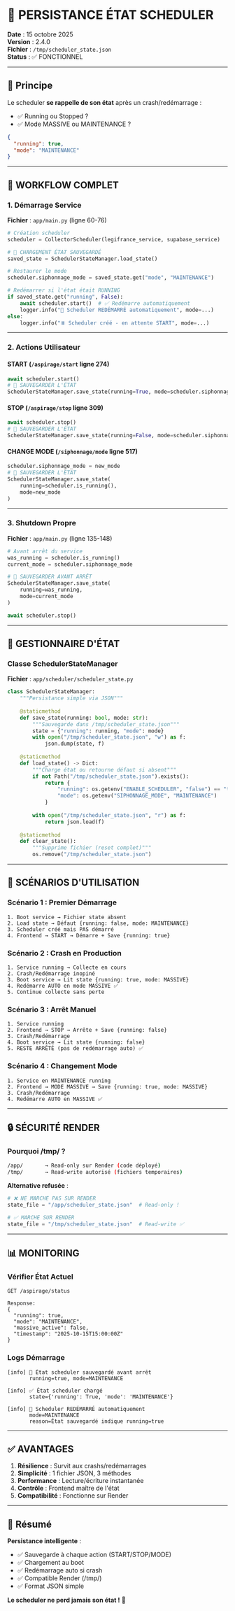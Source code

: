 # 💾 PERSISTANCE ÉTAT SCHEDULER

**Date** : 15 octobre 2025  
**Version** : 2.4.0  
**Fichier** : `/tmp/scheduler_state.json`  
**Status** : ✅ FONCTIONNEL

---

## 🎯 Principe

Le scheduler **se rappelle de son état** après un crash/redémarrage :
- ✅ Running ou Stopped ?
- ✅ Mode MASSIVE ou MAINTENANCE ?

```json
{
  "running": true,
  "mode": "MAINTENANCE"
}
```

---

## 🔄 WORKFLOW COMPLET

### **1. Démarrage Service**

**Fichier** : `app/main.py` (ligne 60-76)

```python
# Création scheduler
scheduler = CollectorScheduler(legifrance_service, supabase_service)

# 💾 CHARGEMENT ÉTAT SAUVEGARDÉ
saved_state = SchedulerStateManager.load_state()

# Restaurer le mode
scheduler.siphonnage_mode = saved_state.get("mode", "MAINTENANCE")

# Redémarrer si l'état était RUNNING
if saved_state.get("running", False):
    await scheduler.start()  # ✅ Redémarre automatiquement
    logger.info("🔄 Scheduler REDÉMARRÉ automatiquement", mode=...)
else:
    logger.info("⏸️ Scheduler créé - en attente START", mode=...)
```

---

### **2. Actions Utilisateur**

#### **START** (`/aspirage/start` ligne 274)
```python
await scheduler.start()
# 💾 SAUVEGARDER L'ÉTAT
SchedulerStateManager.save_state(running=True, mode=scheduler.siphonnage_mode)
```

#### **STOP** (`/aspirage/stop` ligne 309)
```python
await scheduler.stop()
# 💾 SAUVEGARDER L'ÉTAT
SchedulerStateManager.save_state(running=False, mode=scheduler.siphonnage_mode)
```

#### **CHANGE MODE** (`/siphonnage/mode` ligne 517)
```python
scheduler.siphonnage_mode = new_mode
# 💾 SAUVEGARDER L'ÉTAT
SchedulerStateManager.save_state(
    running=scheduler.is_running(),
    mode=new_mode
)
```

---

### **3. Shutdown Propre**

**Fichier** : `app/main.py` (ligne 135-148)

```python
# Avant arrêt du service
was_running = scheduler.is_running()
current_mode = scheduler.siphonnage_mode

# 💾 SAUVEGARDER AVANT ARRÊT
SchedulerStateManager.save_state(
    running=was_running,
    mode=current_mode
)

await scheduler.stop()
```

---

## 📁 GESTIONNAIRE D'ÉTAT

### **Classe SchedulerStateManager**

**Fichier** : `app/scheduler/scheduler_state.py`

```python
class SchedulerStateManager:
    """Persistance simple via JSON"""
    
    @staticmethod
    def save_state(running: bool, mode: str):
        """Sauvegarde dans /tmp/scheduler_state.json"""
        state = {"running": running, "mode": mode}
        with open("/tmp/scheduler_state.json", "w") as f:
            json.dump(state, f)
    
    @staticmethod
    def load_state() -> Dict:
        """Charge état ou retourne défaut si absent"""
        if not Path("/tmp/scheduler_state.json").exists():
            return {
                "running": os.getenv("ENABLE_SCHEDULER", "false") == "true",
                "mode": os.getenv("SIPHONNAGE_MODE", "MAINTENANCE")
            }
        
        with open("/tmp/scheduler_state.json", "r") as f:
            return json.load(f)
    
    @staticmethod
    def clear_state():
        """Supprime fichier (reset complet)"""
        os.remove("/tmp/scheduler_state.json")
```

---

## 🎯 SCÉNARIOS D'UTILISATION

### **Scénario 1 : Premier Démarrage**
```
1. Boot service → Fichier state absent
2. Load state → Défaut {running: false, mode: MAINTENANCE}
3. Scheduler créé mais PAS démarré
4. Frontend → START → Démarre + Save {running: true}
```

### **Scénario 2 : Crash en Production**
```
1. Service running → Collecte en cours
2. Crash/Redémarrage inopiné
3. Boot service → Lit state {running: true, mode: MASSIVE}
4. Redémarre AUTO en mode MASSIVE ✅
5. Continue collecte sans perte
```

### **Scénario 3 : Arrêt Manuel**
```
1. Service running
2. Frontend → STOP → Arrête + Save {running: false}
3. Crash/Redémarrage
4. Boot service → Lit state {running: false}
5. RESTE ARRÊTÉ (pas de redémarrage auto) ✅
```

### **Scénario 4 : Changement Mode**
```
1. Service en MAINTENANCE running
2. Frontend → MODE MASSIVE → Save {running: true, mode: MASSIVE}
3. Crash/Redémarrage
4. Redémarre AUTO en MASSIVE ✅
```

---

## 🔒 SÉCURITÉ RENDER

### **Pourquoi /tmp/ ?**

```bash
/app/       → Read-only sur Render (code déployé)
/tmp/       → Read-write autorisé (fichiers temporaires)
```

**Alternative refusée** :
```python
# ❌ NE MARCHE PAS SUR RENDER
state_file = "/app/scheduler_state.json"  # Read-only !

# ✅ MARCHE SUR RENDER
state_file = "/tmp/scheduler_state.json"  # Read-write ✅
```

---

## 📊 MONITORING

### **Vérifier État Actuel**

```http
GET /aspirage/status

Response:
{
  "running": true,
  "mode": "MAINTENANCE",
  "massive_active": false,
  "timestamp": "2025-10-15T15:00:00Z"
}
```

### **Logs Démarrage**

```
[info] 💾 État scheduler sauvegardé avant arrêt
       running=true, mode=MAINTENANCE

[info] ✅ État scheduler chargé
       state={'running': True, 'mode': 'MAINTENANCE'}

[info] 🔄 Scheduler REDÉMARRÉ automatiquement
       mode=MAINTENANCE
       reason=État sauvegardé indique running=true
```

---

## ✅ AVANTAGES

1. **Résilience** : Survit aux crashs/redémarrages
2. **Simplicité** : 1 fichier JSON, 3 méthodes
3. **Performance** : Lecture/écriture instantanée
4. **Contrôle** : Frontend maître de l'état
5. **Compatibilité** : Fonctionne sur Render

---

## 🎉 Résumé

**Persistance intelligente** :
- ✅ Sauvegarde à chaque action (START/STOP/MODE)
- ✅ Chargement au boot
- ✅ Redémarrage auto si crash
- ✅ Compatible Render (/tmp/)
- ✅ Format JSON simple

**Le scheduler ne perd jamais son état !** 💾

